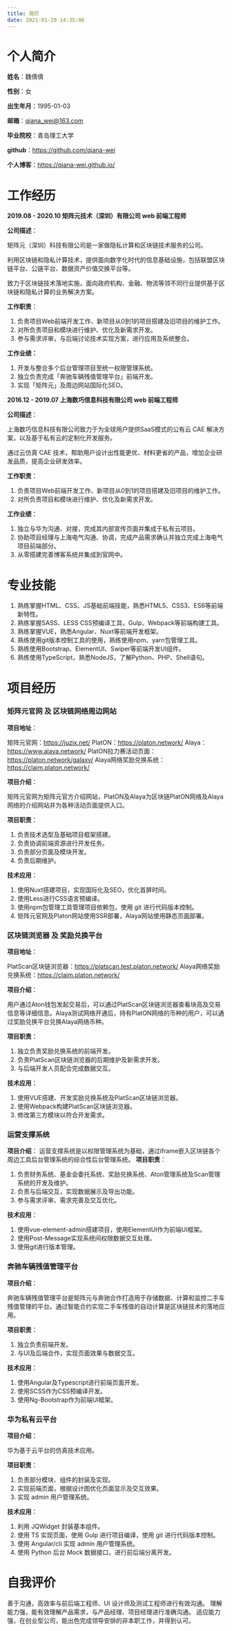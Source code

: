 ```yaml
---
title: 简历
date: 2021-01-20 14:35:06
---
```


# 个人简介

**姓名**：魏倩倩		

**性别**：女		

**出生年月**：1995-01-03

**邮箱**：qiana_wei@163.com		

**毕业院校**：青岛理工大学

**github**：https://github.com/qiana-wei		

**个人博客**：https://qiana-wei.github.io/

# 工作经历

**2019.08 - 2020.10	矩阵元技术（深圳）有限公司	web 前端工程师**

**公司描述**：

矩阵元（深圳）科技有限公司是一家做隐私计算和区块链技术服务的公司。

利用区块链和隐私计算技术，提供面向数字化时代的信息基础设施，包括联盟区块链平台、公链平台、数据资产价值交换平台等。

致力于区块链技术落地实施，面向政府机构、金融、物流等领不同行业提供基于区块链和隐私计算的业务解决方案。

**工作职责**：

1. 负责项目Web前端开发工作、新项目从0到1的项目搭建及旧项目的维护工作。
2. 对所负责项目和模块进行维护、优化及新需求开发。
3. 参与需求评审，与后端讨论技术实现方案，进行应用及系统整合。

**工作业绩：**

1. 开发与整合多个后台管理项目至统一权限管理系统。
2. 独立负责完成「奔驰车辆残值管理平台」前端开发。
3. 实现「矩阵元」及周边网站国际化SEO。


**2016.12 - 2019.07	上海数巧信息科技有限公司	web 前端工程师**

**公司描述**：

上海数巧信息科技有限公司致力于为全球用户提供SaaS模式的公有云 CAE 解决方案，以及基于私有云的定制化开发服务。

通过云仿真 CAE 技术，帮助用户设计出性能更优、材料更省的产品，增加企业研发品质，提高企业研发效率。

**工作职责**：

1. 负责项目Web前端开发工作、新项目从0到1的项目搭建及旧项目的维护工作。
2. 对所负责项目和模块进行维护、优化及新需求开发。

**工作业绩**：

1. 独立与华为沟通、对接，完成其内部宣传页面并集成于私有云项目。
2. 协助项目经理与上海电气沟通、协调，完成产品需求确认并独立完成上海电气项目前端部分。
3. 从零搭建完善博客系统并集成到官网中。

# 专业技能

1. 熟练掌握HTML、CSS、JS基础前端技能，熟悉HTML5、CSS3、ES6等前端新特性。
2. 熟练掌握SASS、LESS CSS预编译工具，Gulp、Webpack等前端构建工具。
3. 熟练掌握VUE，熟悉Angular、Nuxt等前端开发框架。
4. 熟练使用git版本控制工具的使用，熟练使用npm、yarn包管理工具。
5. 熟练使用Bootstrap、ElementUI、Swiper等前端开发UI组件。
6. 熟练使用TypeScript，熟悉NodeJS，了解Python、PHP、Shell语句。

# 项目经历

### **矩阵元官网** 及 **区块链网络周边网站**

**项目地址**：

矩阵元官网：https://juzix.net/
PlatON：https://platon.network/
Alaya：https://www.alaya.network/
PlatON拉力赛活动页面：https://platon.network/galaxy/
Alaya网络奖励兑换系统：https://claim.platon.network/

**项目介绍**：

矩阵元官网为矩阵元官方介绍网站，PlatON及Alaya为区块链PlatON网络及Alaya网络的介绍网站并为各种活动页面提供入口。

**项目职责**：

1. 负责技术选型及基础项目框架搭建。
2. 负责协调前端资源进行开发任务。
3. 负责部分页面及模块开发。
4. 负责后期维护。

**技术应用**：

1. 使用Nuxt搭建项目，实现国际化及SEO，优化首屏时间。
2. 使用Less进行CSS语言预编译。
3. 使用npm包管理工具管理项目依赖包，使用 git 进行代码版本控制。
4. 矩阵元官网及Platon网站使用SSR部署，Alaya网站使用静态页面部署。

### **区块链浏览器** 及 **奖励兑换平台**

**项目地址**：

PlatScan区块链浏览器：https://platscan.test.platon.network/
Alaya网络奖励兑换系统：https://claim.platon.network/

**项目介绍**：

用户通过Aton钱包发起交易后，可以通过PlatScan区块链浏览器查看块高及交易信息等详细信息。Alaya测试网络开通后，持有PlatON网络的币种的用户，可以通过奖励兑换平台兑换Alaya网络币种。

**项目职责**：

1. 独立负责奖励兑换系统的前端开发。
2. 负责PlatScan区块链浏览器的后期维护及新需求开发。
3. 与后端开发人员配合完成数据交互。

**技术应用**： 

1.  使用VUE搭建、开发奖励兑换系统及PlatScan区块链浏览器。
2. 使用Webpack构建PlatScan区块链浏览器。
3. 修改第三方模块以符合开发需求。

### 运营支撑系统

**项目介绍**：
运营支撑系统是以权限管理系统为基础，通过iframe嵌入区块链各个周边工具后台管理系统的综合性后台管理系统。
**项目职责**：

1. 负责财务系统、基金会委托系统、奖励兑换系统、Aton管理系统及Scan管理系统的开发及维护。
2. 负责与后端交互，实现数据展示及导出功能。
3. 参与需求评审、需求完善及交互优化。

**技术应用**：

1. 使用vue-element-admin搭建项目，使用ElementUI作为前端UI框架。
2. 使用Post-Message实现系统间权限数据交互处理。
3. 使用git进行版本管理。

### 奔驰车辆残值管理平台

**项目介绍**：

奔驰车辆残值管理平台是矩阵元与奔驰合作打造用于存储数据、计算和监控二手车残值管理的平台。通过智能合约实现二手车残值的自动计算是区块链技术的落地应用。

**项目职责**：

1. 独立负责前端开发。
2. 与UI及后端合作，实现页面效果与数据交互。

**技术应用**：

1. 使用Angular及Typescript进行前端页面开发。
2. 使用SCSS作为CSS预编译开发。
3. 使用Ng-Bootstrap作为前端UI框架。

### 华为私有云平台

**项目介绍**：

华为基于云平台的仿真技术应用。

**项目职责**：

1. 负责部分模块、组件的封装及实现。
2. 实现前端页面，根据设计图优化页面显示及交互效果。 
3. 实现 admin 用户管理系统。

**技术应用**：

1. 利用 JQWidget 封装基本组件。 
2. 使用 TS 实现页面，使用 Gulp 进行项目编译，使用 git 进行代码版本控制。 
3. 使用 Angular/cli 实现 admin 用户管理系统。 
4. 使用 Python 后台 Mock 数据接口，进行前后端分离开发。 

# 自我评价

善于沟通，高效率与前后端工程师、UI 设计师及测试工程师进行有效沟通。
理解能力强，能有效理解产品需求，与产品经理、项目经理进行准确沟通。
适应能力强，在创业型公司，能出色完成领导安排的非本职工作，并得到认可。
